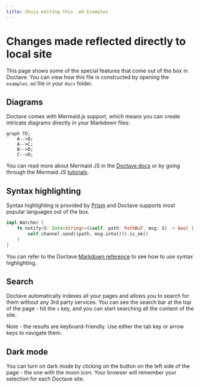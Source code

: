 ```yaml
---
title: Shuju editing this .md Examples
---
```


Changes made reflected directly to local site
========

This page shows some of the special features that come out of the box in Doctave. You can view how
this file is constructed by opening the `examples.md` file in your `docs` folder.

## Diagrams

Doctave comes with Mermaid.js support, which means you can create intricate diagrams directly in
your Markdown files:

```mermaid
graph TD;
    A-->B;
    A-->C;
    B-->D;
    C-->D;

```

You can read more about Mermaid JS in the [Doctave
docs](https://cli.doctave.com/features/mermaid-js) or by going through the Mermaid JS
[tutorials](https://mermaid-js.github.io/mermaid/diagrams-and-syntax-and-examples/n00b-syntaxReference.html).

## Syntax highlighting

Syntax highlighting is provided by [Prism](https://prismjs.com/) and Doctave supports most popular
languages out of the box.

```rust
impl Watcher {
    fn notify<S: Into<String>>(&self, path: PathBuf, msg: S) -> bool {
        self.channel.send((path, msg.into())).is_ok()
    }
}
```

You can refer to the Doctave [Markdown reference](https://cli.doctave.com/features/markdown) to see
how to use syntax highlighting.

## Search

Doctave automatically indexes all your pages and allows you to search for them without any 3rd party
services. You can see the search bar at the top of the page - hit the `s` key, and you can start
searching all the content of the site.

Note - the results are keyboard-friendly. Use either the tab key or arrow keys to navigate them.

## Dark mode

You can turn on dark mode by clicking on the button on the left side of the page - the one with the
moon icon. Your browser will remember your selection for each Doctave site.
